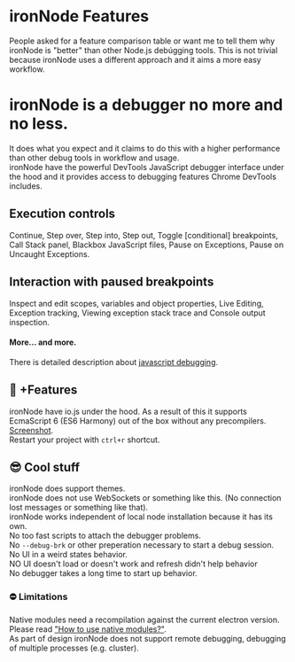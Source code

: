 # ironNode Features
People asked for a feature comparison table or want me to tell them why ironNode is "better" than other Node.js debúgging tools. This is not trivial because ironNode uses a different approach and it aims a more easy workflow. 

# ironNode is a debugger no more and no less. 
It does what you expect and it claims to do this with a higher performance than other debug tools in workflow and usage.  
ironNode have the powerful DevTools JavaScript debugger interface under the hood and it provides access to debugging features Chrome DevTools includes.

## Execution controls
Continue, Step over, Step into, Step out, Toggle [conditional] breakpoints, Call Stack panel, Blackbox JavaScript files, Pause on Exceptions, Pause on Uncaught Exceptions.

## Interaction with paused breakpoints
Inspect and edit scopes, variables and object properties, Live Editing, Exception tracking, Viewing exception stack trace and Console output inspection.

#### More... and more.
There is detailed description about [javascript debugging](https://developer.chrome.com/devtools/docs/javascript-debugging).

## :yellow_heart: +Features
ironNode have io.js under the hood. As a result of this it supports EcmaScript 6 (ES6 Harmony) out of the box without any precompilers. [Screenshot](http://s-a.github.io/iron-node/iron-node__es6__lg.jpg).  
Restart your project with ```ctrl+r``` shortcut.


## :sunglasses: Cool stuff
ironNode does support themes.  
ironNode does not use WebSockets or something like this. (No connection lost messages or something like that).  
ironNode works independent of local node installation because it has its own.  
No too fast scripts to attach the debugger problems.  
No ```--debug-brk``` or other preperation necessary to start a debug session.  
No UI in a weird states behavior.  
NO UI doesn't load or doesn't work and refresh didn't help behavior  
No debugger takes a long time to start up behavior.

### :no_entry: Limitations
Native modules need a recompilation against the current electron version. Please read ["How to use native modules?"](/docs/NATIVE-MODULES.md).  
As part of design ironNode does not support remote debugging, debugging of multiple processes (e.g. cluster).
